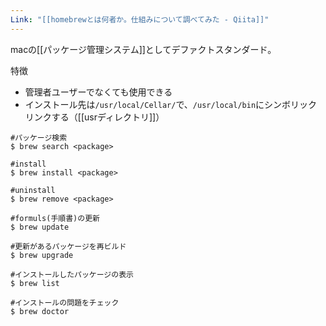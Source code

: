 ```yaml
---
Link: "[[homebrewとは何者か。仕組みについて調べてみた - Qiita]]"
---
```

macの[[パッケージ管理システム]]としてデファクトスタンダード。

特徴
- 管理者ユーザーでなくても使用できる
- インストール先は`/usr/local/Cellar/`で、`/usr/local/bin`にシンボリックリンクする（[[usrディレクトリ]]）

```shell
#パッケージ検索
$ brew search <package>

#install
$ brew install <package>

#uninstall
$ brew remove <package>

#formuls(手順書)の更新
$ brew update

#更新があるパッケージを再ビルド
$ brew upgrade

#インストールしたパッケージの表示
$ brew list

#インストールの問題をチェック
$ brew doctor
```